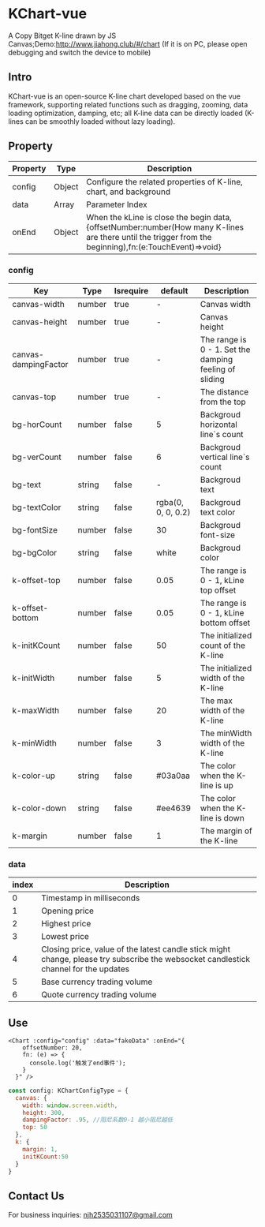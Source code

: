 # KChart-vue
A Copy Bitget K-line drawn by JS Canvas;Demo:http://www.jiahong.club/#/chart (If it is on PC, please open debugging and switch the device to mobile)

## Intro
KChart-vue is an open-source K-line chart developed based on the vue framework, supporting related functions such as dragging, zooming, data loading optimization, damping, etc; all K-line data can be directly loaded (K-lines can be smoothly loaded without lazy loading).

## Property

| Property | Type   | Description                                                                                                                                           |
| -------- | ------ | ----------------------------------------------------------------------------------------------------------------------------------------------------- |
| config   | Object | Configure the related properties of K-line, chart, and background                                                                                     |
| data     | Array  | Parameter Index                                                                                                                                       |
| onEnd    | Object | When the kLine is close the begin data,{offsetNumber:number(How many K-lines are there until the trigger from the beginning),fn:(e:TouchEvent)=>void} |

### config

| Key                  | Type   | Isrequire | default            | Description                                            |
| -------------------- | ------ | --------- | ------------------ | ------------------------------------------------------ |
| canvas-width         | number | true      | -                  | Canvas width                                           |
| canvas-height        | number | true      | -                  | Canvas height                                          |
| canvas-dampingFactor | number | true      | -                  | The range is 0 - 1. Set the damping feeling of sliding |
| canvas-top           | number | true      | -                  | The distance from the top                              |
| bg-horCount          | number | false     | 5                  | Backgroud horizontal line`s count                      |
| bg-verCount          | number | false     | 6                  | Backgroud vertical line`s count                        |
| bg-text              | string | false     | -                  | Backgroud text                                         |
| bg-textColor         | string | false     | rgba(0, 0, 0, 0.2) | Backgroud text color                                   |
| bg-fontSize          | number | false     | 30                 | Backgroud font-size                                    |
| bg-bgColor           | string | false     | white              | Backgroud color                                        |
| k-offset-top         | number | false     | 0.05               | The range is 0 - 1, kLine top offset                   |
| k-offset-bottom      | number | false     | 0.05               | The range is 0 - 1, kLine bottom offset                |
| k-initKCount         | number | false     | 50                 | The initialized count of the K-line                    |
| k-initWidth          | number | false     | 5                  | The initialized width of the K-line                    |
| k-maxWidth           | number | false     | 20                 | The max width of the K-line                            |
| k-minWidth           | number | false     | 3                  | The minWidth width of the K-line                       |
| k-color-up           | string | false     | #03a0aa            | The color when the K-line is up                        |
| k-color-down         | string | false     | #ee4639            | The color when the K-line is down                      |
| k-margin             | number | false     | 1                  | The margin of the K-line                               |

### data

| index | Description                                                                                                                          |
| ----- | ------------------------------------------------------------------------------------------------------------------------------------ |
| 0     | Timestamp in milliseconds                                                                                                            |
| 1     | Opening price                                                                                                                        |
| 2     | Highest price                                                                                                                        |
| 3     | Lowest price                                                                                                                         |
| 4     | Closing price, value of the latest candle stick might change, please try subscribe the websocket candlestick channel for the updates |
| 5     | Base currency trading volume                                                                                                         |
| 6     | Quote currency trading volume                                                                                                        |

## Use

```Vue
<Chart :config="config" :data="fakeData" :onEnd="{
    offsetNumber: 20,
    fn: (e) => {
      console.log('触发了end事件');
    }
  }" />
```

```Javascript
const config: KChartConfigType = {
  canvas: {
    width: window.screen.width,
    height: 300,
    dampingFactor: .95, //阻尼系数0-1 越小阻尼越低
    top: 50
  },
  k: {
    margin: 1,
    initKCount:50
  }
}
```

## Contact Us

For business inquiries: njh2535031107@gmail.com
